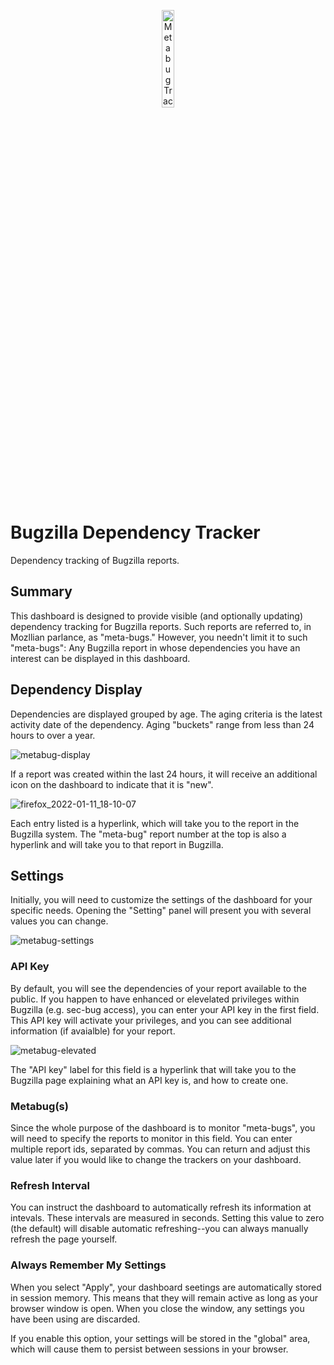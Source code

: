 <p align="center">
    <img width="20%" alt="Metabug Tracker" src="https://user-images.githubusercontent.com/4536448/149044669-e3bef317-2ef0-4ebe-b595-bd8c15e18b2d.png">
</p>

# Bugzilla Dependency Tracker
Dependency tracking of Bugzilla reports.

## Summary
This dashboard is designed to provide visible (and optionally updating) dependency tracking for Bugzilla reports.  Such reports are referred to, in Mozllian parlance, as "meta-bugs."  However, you needn't limit it to such "meta-bugs": Any Bugzilla report in whose dependencies you have an interest can be displayed in this dashboard.

## Dependency Display
Dependencies are displayed grouped by age.  The aging criteria is the latest activity date of the dependency.  Aging "buckets" range from less than 24 hours to over a year.

![metabug-display](https://user-images.githubusercontent.com/4536448/149044823-c17e3422-f693-4c63-97ee-875b2fbaccca.png)

If a report was created within the last 24 hours, it will receive an additional icon on the dashboard to indicate that it is "new".

![firefox_2022-01-11_18-10-07](https://user-images.githubusercontent.com/4536448/149046054-cc6aa244-5dc3-4c38-bb9e-1e9943fe9151.png)

Each entry listed is a hyperlink, which will take you to the report in the Bugzilla system.  The "meta-bug" report number at the top is also a hyperlink and will take you to that report in Bugzilla.

## Settings
Initially, you will need to customize the settings of the dashboard for your specific needs.  Opening the "Setting" panel will present you with several values you can change.

![metabug-settings](https://user-images.githubusercontent.com/4536448/149045119-641f6a50-10ac-4623-a2bb-8fbf4ad6df7d.png)

### API Key
By default, you will see the dependencies of your report available to the public.  If you happen to have enhanced or elevelated privileges within Bugzilla (e.g. sec-bug access), you can enter your API key in the first field.  This API key will activate your privileges, and you can see additional information (if avaialble) for your report.

![metabug-elevated](https://user-images.githubusercontent.com/4536448/149045804-a481ea27-a1cf-4b8d-b523-5ff677ce6383.png)

The "API key" label for this field is a hyperlink that will take you to the Bugzilla page explaining what an API key is, and how to create one.

### Metabug(s)
Since the whole purpose of the dashboard is to monitor "meta-bugs", you will need to specify the reports to monitor in this field.  You can enter multiple report ids, separated by commas.  You can return and adjust this value later if you would like to change the trackers on your dashboard.

### Refresh Interval
You can instruct the dashboard to automatically refresh its information at intevals.  These intervals are measured in seconds.  Setting this value to zero (the default) will disable automatic refreshing--you can always manually refresh the page yourself.

### Always Remember My Settings
When you select "Apply", your dashboard seetings are automatically stored in session memory.  This means that they will remain active as long as your browser window is open.  When you close the window, any settings you have been using are discarded.

If you enable this option, your settings will be stored in the "global" area, which will cause them to persist between sessions in your browser.
